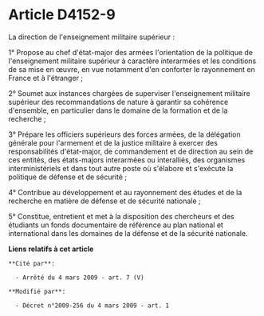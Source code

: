 # Article D4152-9

La direction de l'enseignement militaire supérieur :

1° Propose au chef d'état-major des armées l'orientation de la politique de l'enseignement militaire supérieur à caractère
interarmées et les conditions de sa mise en œuvre, en vue notamment d'en conforter le rayonnement en France et à l'étranger ;

2° Soumet aux instances chargées de superviser l'enseignement militaire supérieur des recommandations de nature à garantir sa
cohérence d'ensemble, en particulier dans le domaine de la formation et de la recherche ;

3° Prépare les officiers supérieurs des forces armées, de la délégation générale pour l'armement et de la justice militaire à
exercer des responsabilités d'état-major, de commandement et de direction au sein de ces entités, des états-majors
interarmées ou interalliés, des organismes interministériels et dans tout autre poste où s'élabore et s'exécute la politique
de défense et de sécurité ;

4° Contribue au développement et au rayonnement des études et de la recherche en matière de défense et de sécurité
nationale ;

5° Constitue, entretient et met à la disposition des chercheurs et des étudiants un fonds documentaire de référence au plan
national et international dans les domaines de la défense et de la sécurité nationale.

**Liens relatifs à cet article**

	**Cité par**:

	  - Arrêté du 4 mars 2009 - art. 7 (V)

	**Modifié par**:

	  - Décret n°2009-256 du 4 mars 2009 - art. 1
